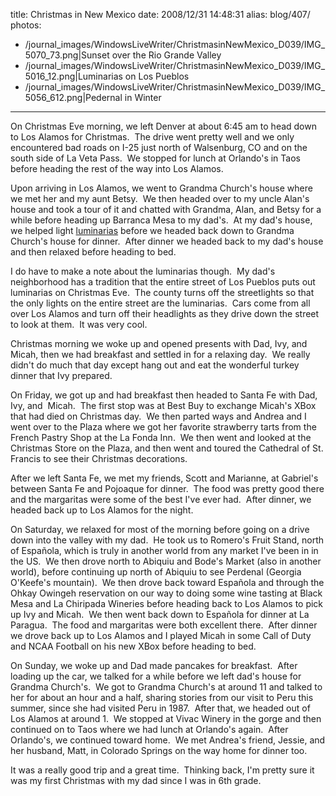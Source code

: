 title: Christmas in New Mexico
date: 2008/12/31 14:48:31
alias: blog/407/
photos:
- /journal_images/WindowsLiveWriter/ChristmasinNewMexico_D039/IMG_5070_73.png|Sunset over the Rio Grande Valley
- /journal_images/WindowsLiveWriter/ChristmasinNewMexico_D039/IMG_5016_12.png|Luminarias on Los Pueblos
- /journal_images/WindowsLiveWriter/ChristmasinNewMexico_D039/IMG_5056_612.png|Pedernal in Winter
---
On Christmas Eve morning, we left Denver at about 6:45 am to head down to Los Alamos for Christmas.  The drive went pretty well and we only encountered bad roads on I-25 just north of Walsenburg, CO and on the south side of La Veta Pass.  We stopped for lunch at Orlando's in Taos before heading the rest of the way into Los Alamos.

Upon arriving in Los Alamos, we went to Grandma Church's house where we met her and my aunt Betsy.  We then headed over to my uncle Alan's house and took a tour of it and chatted with Grandma, Alan, and Betsy for a while before heading up Barranca Mesa to my dad's.  At my dad's house, we helped light [luminarias](/ViewPhoto.aspx?ID=6088&LINK_ID=CHRISTMAS2008&PAGE=5) before we headed back down to Grandma Church's house for dinner.  After dinner we headed back to my dad's house and then relaxed before heading to bed.

I do have to make a note about the luminarias though.  My dad's neighborhood has a tradition that the entire street of Los Pueblos puts out luminarias on Christmas Eve.  The county turns off the streetlights so that the only lights on the entire street are the luminarias.  Cars come from all over Los Alamos and turn off their headlights as they drive down the street to look at them.  It was very cool.

Christmas morning we woke up and opened presents with Dad, Ivy, and Micah, then we had breakfast and settled in for a relaxing day.  We really didn't do much that day except hang out and eat the wonderful turkey dinner that Ivy prepared.

On Friday, we got up and had breakfast then headed to Santa Fe with Dad, Ivy, and  Micah.  The first stop was at Best Buy to exchange Micah's XBox that had died on Christmas day.  We then parted ways and Andrea and I went over to the Plaza where we got her favorite strawberry tarts from the French Pastry Shop at the La Fonda Inn.  We then went and looked at the Christmas Store on the Plaza, and then went and toured the Cathedral of St. Francis to see their Christmas decorations. 

After we left Santa Fe, we met my friends, Scott and Marianne, at Gabriel's between Santa Fe and Pojoaque for dinner.  The food was pretty good there and the margaritas were some of the best I've ever had.  After dinner, we headed back up to Los Alamos for the night.

On Saturday, we relaxed for most of the morning before going on a drive down into the valley with my dad.  He took us to Romero's Fruit Stand, north of Española, which is truly in another world from any market I've been in in the US.  We then drove north to Abiquiu and Bode's Market (also in another world), before continuing up north of Abiquiu to see Perdenal (Georgia O'Keefe's mountain).  We then drove back toward Española and through the Ohkay Owingeh reservation on our way to doing some wine tasting at Black Mesa and La Chiripada Wineries before heading back to Los Alamos to pick up Ivy and Micah.  We then went back down to Española for dinner at La Paragua.  The food and margaritas were both excellent there.  After dinner we drove back up to Los Alamos and I played Micah in some Call of Duty and NCAA Football on his new XBox before heading to bed.

On Sunday, we woke up and Dad made pancakes for breakfast.  After loading up the car, we talked for a while before we left dad's house for Grandma Church's.  We got to Grandma Church's at around 11 and talked to her for about an hour and a half, sharing stories from our visit to Peru this summer, since she had visited Peru in 1987.  After that, we headed out of Los Alamos at around 1.  We stopped at Vivac Winery in the gorge and then continued on to Taos where we had lunch at Orlando's again.  After Orlando's, we continued toward home.  We met Andrea's friend, Jessie, and her husband, Matt, in Colorado Springs on the way home for dinner too.

It was a really good trip and a great time.  Thinking back, I'm pretty sure it was my first Christmas with my dad since I was in 6th grade.  <!--Photos from the weekend are [here](http://wwwazure.s-church.net/PhotoAlbum/Album/CHRISTMAS2008).-->